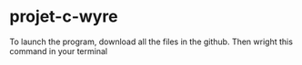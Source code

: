 # projet-c-wyre
To launch the program, download all the files in the github. Then wright this command in your terminal
